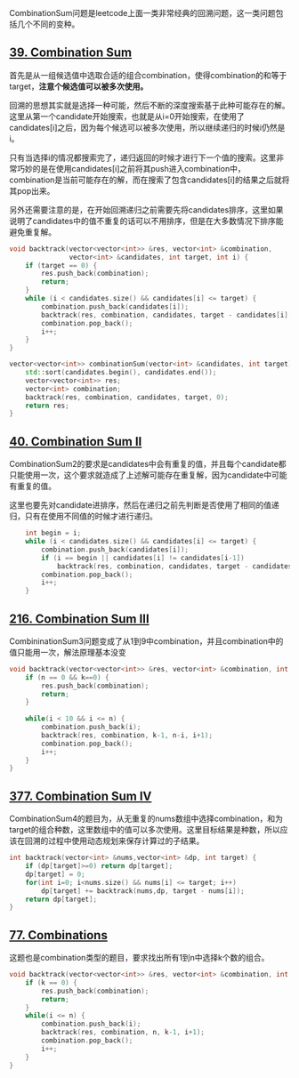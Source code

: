 CombinationSum问题是leetcode上面一类非常经典的回溯问题，这一类问题包括几个不同的变种。

## __[39. Combination Sum](https://leetcode.com/problems/combination-sum/)__

首先是从一组候选值中选取合适的组合combination，使得combination的和等于target，__注意个候选值可以被多次使用。__

回溯的思想其实就是选择一种可能，然后不断的深度搜索基于此种可能存在的解。这里从第一个candidate开始搜索，也就是从i=0开始搜索，在使用了candidates[i]之后，因为每个候选可以被多次使用，所以继续递归的时候i仍然是i。

只有当选择i的情况都搜索完了，递归返回的时候才进行下一个值的搜索。这里非常巧妙的是在使用candidates[i]之前将其push进入combination中，combination是当前可能存在的解，而在搜索了包含candidates[i]的结果之后就将其pop出来。

另外还需要注意的是，在开始回溯递归之前需要先将candidates排序，这里如果说明了candidates中的值不重复的话可以不用排序，但是在大多数情况下排序能避免重复解。

```c++
void backtrack(vector<vector<int>> &res, vector<int> &combination,
               vector<int> &candidates, int target, int i) {
    if (target == 0) {
        res.push_back(combination);
        return;
    }
    while (i < candidates.size() && candidates[i] <= target) {
        combination.push_back(candidates[i]);
        backtrack(res, combination, candidates, target - candidates[i], i);
        combination.pop_back();
        i++;
    }
}

vector<vector<int>> combinationSum(vector<int> &candidates, int target) {
    std::sort(candidates.begin(), candidates.end());
    vector<vector<int>> res;
    vector<int> combination;
    backtrack(res, combination, candidates, target, 0);
    return res;
}
```

## __[40. Combination Sum II](https://leetcode.com/problems/combination-sum-ii/)__

CombinationSum2的要求是candidates中会有重复的值，并且每个candidate都只能使用一次，这个要求就造成了上述解可能存在重复解，因为candidate中可能有重复的值。

这里也要先对candidate进排序，然后在递归之前先判断是否使用了相同的值递归，只有在使用不同值的时候才进行递归。

```c++
    int begin = i;
    while (i < candidates.size() && candidates[i] <= target) {
        combination.push_back(candidates[i]);
        if (i == begin || candidates[i] != candidates[i-1])
            backtrack(res, combination, candidates, target - candidates[i], i+1);
        combination.pop_back();
        i++;
    }
```

## __[216. Combination Sum III](https://leetcode.com/problems/combination-sum-iii/)__

CombininationSum3问题变成了从1到9中combination，并且combination中的值只能用一次，解法原理基本没变

```c++
void backtrack(vector<vector<int>> &res, vector<int> &combination, int k , int n, int i) {
    if (n == 0 && k==0) {
        res.push_back(combination); 
        return;
    }
    
    while(i < 10 && i <= n) {
        combination.push_back(i);
        backtrack(res, combination, k-1, n-i, i+1);
        combination.pop_back();
        i++;
    }
} 
```

## __[377. Combination Sum IV](https://leetcode.com/problems/combination-sum-iv/)__

CombinationSum4的题目为，从无重复的nums数组中选择combination，和为target的组合种数，这里数组中的值可以多次使用。这里目标结果是种数，所以应该在回溯的过程中使用动态规划来保存计算过的子结果。

```c++
int backtrack(vector<int> &nums,vector<int> &dp, int target) {
    if (dp[target]>=0) return dp[target];
    dp[target] = 0;
    for(int i=0; i<nums.size() && nums[i] <= target; i++) 
        dp[target] += backtrack(nums,dp, target - nums[i]);
    return dp[target];
}
```

## __[77. Combinations](https://leetcode.com/problems/combinations/)__

这题也是combination类型的题目，要求找出所有1到n中选择k个数的组合。

```c++
void backtrack(vector<vector<int>> &res, vector<int> &combination, int n, int k, int i) {
    if (k == 0) {
        res.push_back(combination);
        return;
    }
    while(i <= n) {
        combination.push_back(i);
        backtrack(res, combination, n, k-1, i+1);
        combination.pop_back();
        i++;
    }
}
```